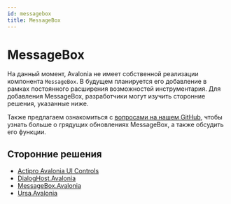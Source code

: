 ```yaml
---
id: messagebox
title: MessageBox
---
```


# MessageBox

На данный момент, Avalonia не имеет собственной реализации компонента `MessageBox`. В будущем планируется его добавление в рамках постоянного расширения возможностей инструментария. Для добавления MessageBox, разработчики могут изучить сторонние решения, указанные ниже.

Также предлагаем ознакомиться с [вопросами на нашем GitHub](https://github.com/AvaloniaUI/Avalonia/issues/670), чтобы узнать больше о грядущих обновлениях MessageBox, а также обсудить его функции.

## Сторонние решения

* [Actipro Avalonia UI Controls](https://www.actiprosoftware.com/products/controls/avalonia)
* [DialogHost.Avalonia](https://github.com/AvaloniaUtils/DialogHost.Avalonia)
* [MessageBox.Avalonia](https://github.com/AvaloniaCommunity/MessageBox.Avalonia)
* [Ursa.Avalonia](https://github.com/irihitech/Ursa.Avalonia)
